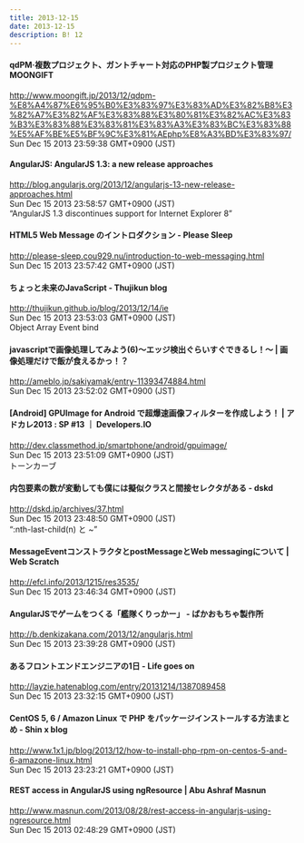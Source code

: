 ```yaml
---
title: 2013-12-15
date: 2013-12-15
description: B! 12
---
```


#### qdPM·複数プロジェクト、ガントチャート対応のPHP製プロジェクト管理 MOONGIFT
http://www.moongift.jp/2013/12/qdpm-%E8%A4%87%E6%95%B0%E3%83%97%E3%83%AD%E3%82%B8%E3%82%A7%E3%82%AF%E3%83%88%E3%80%81%E3%82%AC%E3%83%B3%E3%83%88%E3%83%81%E3%83%A3%E3%83%BC%E3%83%88%E5%AF%BE%E5%BF%9C%E3%81%AEphp%E8%A3%BD%E3%83%97/<br>
Sun Dec 15 2013 23:59:38 GMT+0900 (JST)<br>


#### AngularJS: AngularJS 1.3: a new release approaches
http://blog.angularjs.org/2013/12/angularjs-13-new-release-approaches.html<br>
Sun Dec 15 2013 23:58:57 GMT+0900 (JST)<br>
“AngularJS 1.3 discontinues support for Internet Explorer 8”


#### HTML5 Web Message のイントロダクション - Please Sleep
http://please-sleep.cou929.nu/introduction-to-web-messaging.html<br>
Sun Dec 15 2013 23:57:42 GMT+0900 (JST)<br>


#### ちょっと未来のJavaScript - Thujikun blog
http://thujikun.github.io/blog/2013/12/14/ie<br>
Sun Dec 15 2013 23:53:03 GMT+0900 (JST)<br>
Object Array Event bind


#### javascriptで画像処理してみよう(6)～エッジ検出ぐらいすぐできるし！～ | 画像処理だけで飯が食えるかっ！？
http://ameblo.jp/sakiyamak/entry-11393474884.html<br>
Sun Dec 15 2013 23:52:02 GMT+0900 (JST)<br>


#### [Android] GPUImage for Android で超爆速画像フィルターを作成しよう！ | アドカレ2013 : SP #13 ｜ Developers.IO
http://dev.classmethod.jp/smartphone/android/gpuimage/<br>
Sun Dec 15 2013 23:51:09 GMT+0900 (JST)<br>
トーンカーブ


#### 内包要素の数が変動しても僕には擬似クラスと間接セレクタがある - dskd
http://dskd.jp/archives/37.html<br>
Sun Dec 15 2013 23:48:50 GMT+0900 (JST)<br>
“:nth-last-child(n) と ~”


####                 MessageEventコンストラクタとpostMessageとWeb messagingについて | Web Scratch            
http://efcl.info/2013/1215/res3535/<br>
Sun Dec 15 2013 23:46:34 GMT+0900 (JST)<br>


#### AngularJSでゲームをつくる「艦隊くりっかー」 - ばかおもちゃ製作所
http://b.denkizakana.com/2013/12/angularjs.html<br>
Sun Dec 15 2013 23:39:28 GMT+0900 (JST)<br>


#### あるフロントエンドエンジニアの1日 - Life goes on
http://layzie.hatenablog.com/entry/20131214/1387089458<br>
Sun Dec 15 2013 23:32:15 GMT+0900 (JST)<br>


#### CentOS 5, 6 / Amazon Linux で PHP をパッケージインストールする方法まとめ - Shin x blog
http://www.1x1.jp/blog/2013/12/how-to-install-php-rpm-on-centos-5-and-6-amazone-linux.html<br>
Sun Dec 15 2013 23:23:21 GMT+0900 (JST)<br>


#### REST access in AngularJS using ngResource | Abu Ashraf Masnun
http://www.masnun.com/2013/08/28/rest-access-in-angularjs-using-ngresource.html<br>
Sun Dec 15 2013 02:48:29 GMT+0900 (JST)<br>


